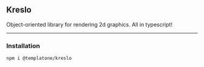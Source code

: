 ## Kreslo
Object-oriented library for rendering 2d graphics. All in typescript!

---

### Installation
```
npm i @templatone/kreslo
```